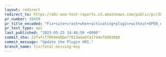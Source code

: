 ```yaml
---
layout: redirect
redirect_to: https://a8c-woo-test-reports.s3.amazonaws.com/public/pr/38450/api/index.html
pr_number: 38450
pr_title_encoded: "Fix+site+crash+when+activating+plugin+without+OPEN_AI_KEY+defined."
pr_test_type: api
last_published: "2023-05-25 14:46:59 +0000"
commit_sha: 22fafcf70644dbbef7013ada6fa1744efb0838b8
commit_message: "Update the Plugin URI."
branch_name: fix/fatal-missing-key
---
```

